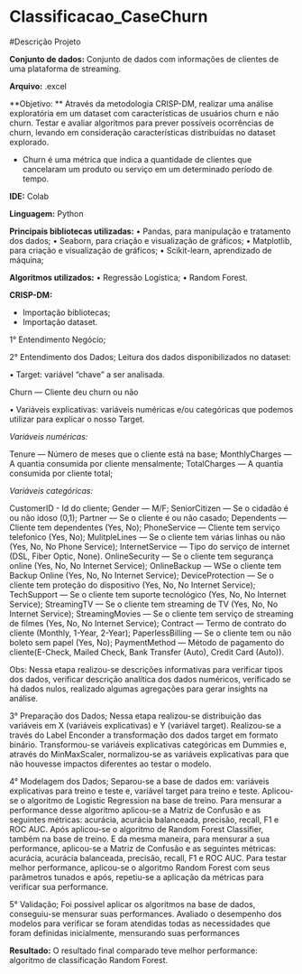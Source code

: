 # Classificacao_CaseChurn

#Descrição Projeto

**Conjunto de dados:**
Conjunto de dados com informações de clientes de uma plataforma de streaming.

**Arquivo:** .excel

**Objetivo: **
Através da metodologia CRISP-DM, realizar uma análise exploratória em um dataset com características de usuários churn e não churn. Testar e avaliar algoritmos para prever possíveis ocorrências de churn, levando em consideração características distribuídas no dataset explorado.
- Churn é uma métrica que indica a quantidade de clientes que cancelaram um produto ou serviço em um determinado período de tempo.

**IDE:** Colab

**Linguagem:** Python

**Principais bibliotecas utilizadas:**
•	Pandas, para manipulação e tratamento dos dados;
•	Seaborn, para criação e visualização de gráficos;
•	Matplotlib, para criação e visualização de gráficos;
•	Scikit-learn, aprendizado de máquina;

**Algoritmos utilizados:**
•	Regressão Logística;
•	Random Forest.

**CRISP-DM:** 
- Importação bibliotecas;
- Importação dataset.

1° Entendimento Negócio;

2° Entendimento dos Dados;
Leitura dos dados disponibilizados no dataset:

•	Target: variável “chave” a ser analisada.

Churn — Cliente deu churn ou não

•	Variáveis explicativas: variáveis numéricas e/ou categóricas que podemos utilizar para explicar o nosso Target.

*Variáveis numéricas:*

Tenure — Número de meses que o cliente está na base;
MonthlyCharges — A quantia consumida por cliente mensalmente;
TotalCharges — A quantia consumida por cliente total;

*Variáveis categóricas:*

CustomerID - Id do cliente;
Gender — M/F;
SeniorCitizen — Se o cidadão é ou não idoso (0,1);
Partner — Se o cliente é ou não casado;
Dependents — Cliente tem dependentes (Yes, No);
PhoneService — Cliente tem serviço telefonico (Yes, No);
MulitpleLines — Se o cliente tem várias linhas ou não (Yes, No, No Phone Service);
InternetService — Tipo do serviço de internet (DSL, Fiber Optic, None).
OnlineSecurity — Se o cliente tem segurança online (Yes, No, No Internet Service);
OnlineBackup — WSe o cliente tem Backup Online (Yes, No, No Internet Service);
DeviceProtection — Se o cliente tem proteção do dispositivo (Yes, No, No Internet Service);
TechSupport — Se o cliente tem suporte tecnológico (Yes, No, No Internet Service);
StreamingTV — Se o cliente tem streaming de TV (Yes, No, No Internet Service);
StreamingMovies — Se o cliente tem serviço de streaming de filmes (Yes, No, No Internet Service);
Contract — Termo de contrato do cliente (Monthly, 1-Year, 2-Year);
PaperlessBilling — Se o cliente tem ou não boleto sem papel (Yes, No);
PaymentMethod — Método de pagamento do cliente(E-Check, Mailed Check, Bank Transfer (Auto), Credit Card (Auto)).

Obs: Nessa etapa realizou-se descrições informativas para verificar tipos dos dados, verificar descrição analítica dos dados numéricos, verificado se há dados nulos, realizado algumas agregações para gerar insights na análise.

3° Preparação dos Dados;
Nessa etapa realizou-se distribuição das variáveis em X (variáveis explicativas) e Y (variável target). Realizou-se a través do Label Enconder a transformação dos dados target em formato binário. Transformou-se variáveis explicativas categóricas em Dummies e, através do MinMaxScaler, normalizou-se as variáveis explicativas para que não houvesse impactos diferentes ao testar o modelo. 

4° Modelagem dos Dados;
Separou-se a base de dados em: variáveis explicativas para treino e teste e, variável target para treino e teste.
Aplicou-se o algoritmo de Logistic Regression na base de treino. Para mensurar a performance desse algoritmo aplicou-se a Matriz de Confusão e as seguintes métricas: acurácia, acurácia balanceada, precisão, recall, F1 e ROC AUC.
Após aplicou-se o algoritmo de Random Forest Classifier, também na base de treino. E da mesma maneira, para mensurar a sua performance, aplicou-se a Matriz de Confusão e as seguintes métricas: acurácia, acurácia balanceada, precisão, recall, F1 e ROC AUC. 
Para testar melhor performance, aplicou-se o algoritmo Random Forest com seus parâmetros tunados e após, repetiu-se a aplicação da métricas para verificar sua performance.

5° Validação;
Foi possível aplicar os algoritmos na base de dados, conseguiu-se mensurar suas performances.
Avaliado o desempenho dos modelos para verificar se foram atendidas todas as necessidades que foram definidas inicialmente, mensurando suas performances

**Resultado:**
O resultado final comparado teve melhor performance: algoritmo de classificação Random Forest.

